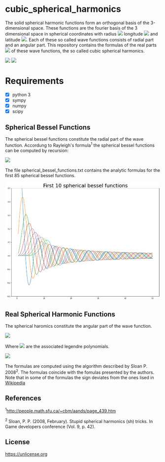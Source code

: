 # cubic_spherical_harmonics
The solid spherical harmonic functions form an orthogonal basis of the 3-dimensional space. These functions are the fourier basis of the 3 dimensional space in spherical coordinates with radius <img src="https://latex.codecogs.com/gif.latex?r" /> longitude <img src="https://latex.codecogs.com/gif.latex?\theta" /> and latitude <img src="https://latex.codecogs.com/gif.latex?\phi" />.
Each of these so called wave functions consists of radial part and an angular part.
This repository contains the formulas of the real parts <img src="https://latex.codecogs.com/gif.latex?\psi_{nlm}" />  of these wave functions, the so called cubic spherical harmonics.

<img src="https://latex.codecogs.com/gif.latex?\psi_{nlm}(r,\theta,\phi)=j_n(r)Y_{lm}(\theta,\phi)" /> 
<img src="https://github.com/janek-gross/cubic_spherical_harmonics/blob/master/wave_functions.gif?raw=true" width="800"  />

# Requirements
- [x] python 3
- [x] sympy
- [x] numpy
- [x] scipy

## Spherical Bessel Functions
The spherical bessel functions constitute the radial part of the wave function.
Accordung to Rayleigh's formula<sup>1</sup> the spherical bessel functions can be computed by recursion:

<img src="https://latex.codecogs.com/gif.latex?j_n(r)=(-\frac{1}{r}\frac{d}{dr})^n\frac{sin(r)}{r}" /> 

The file spherical_bessel_functions.txt contains the analytic formulas for the first 85 spherical bessel functions. 

<img src="https://github.com/janek-gross/cubic_spherical_harmonics/blob/master/spherical_bessel_functions/spherical_bessel_functions.png?raw=true" width="800"  />


## Real Spherical Harmonic Functions

The spherical haromics constitute the angular part of the wave function.

<img src="https://latex.codecogs.com/gif.latex?Y_{lm}(\theta,\phi)=\begin{cases}{\displaystyle}(-1)^m\sqrt{2}\sqrt{\frac{2l+1}{4\pi}\frac{(l-|m|)!}{(l+|m|)!}}P_l^{|m|}(cos\theta)sin(|m|\phi)\\{\displaystyle}(-1)^m\sqrt{\frac{2l+1}{4\pi}}P_l^{m}(cos\theta)\\{\displaystyle}(-1)^m\sqrt{2}\sqrt{\frac{2l+1}{4\pi}\frac{(l-m)!}{(l+m)!}}P_l^{m}(cos\theta)cos(m\phi)\end{cases}" /> 

Where <img src="https://latex.codecogs.com/gif.latex?P_l^m" /> are the associated legendre polynomials.
  
<img src="https://latex.codecogs.com/gif.latex?P_l^m(x)=(-1)^{m}2^{l}(1-x^2)^{m/2}\sum_{k=m}^l\frac{k!}{(k-m)!}x^{k-m}\binom{l}{k}\binom{\frac{l+k-1}{2}}{l}" /> 

The formulas are computed using the algorithm described by Sloan P. 2008<sup>2</sup>. The formulas coincide with the fomulas presented by the authors.
Note that in some of the formulas the sign deviates from the ones lised in <a href=https://en.wikipedia.org/wiki/Table_of_spherical_harmonics#Real_spherical_harmonics>Wikipedia</a> 
  
## References

<sup>1</sup>http://people.math.sfu.ca/~cbm/aands/page_439.htm

<sup>2</sup> Sloan, P. P. (2008, February). Stupid spherical harmonics (sh) tricks. In Game developers conference (Vol. 9, p. 42).

## License
https://unlicense.org
